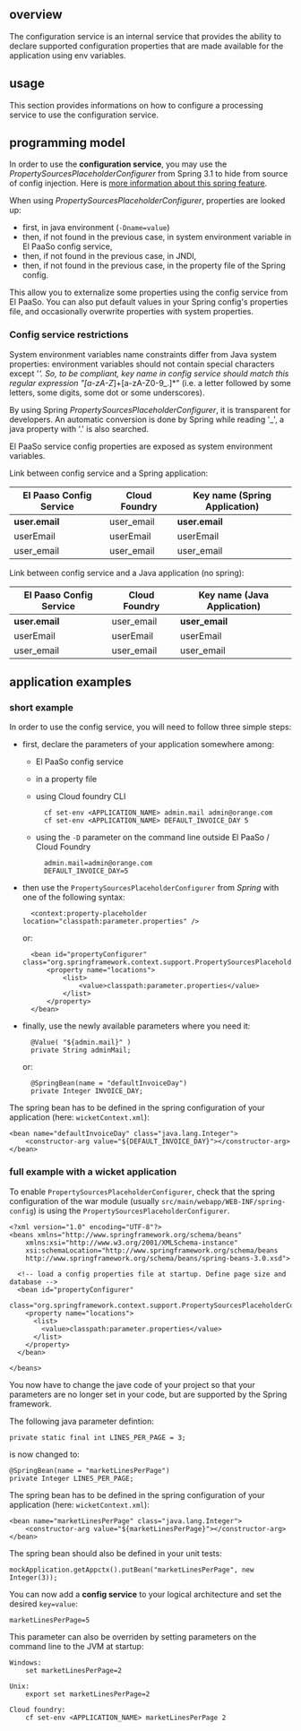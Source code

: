 ## overview

The configuration service is an internal service that provides the ability to declare supported configuration properties that are made available for the application using env variables.

## usage

This section provides informations on how to configure a processing service to use the configuration service.

## programming model

In order to use the **configuration service**, you may use the *PropertySourcesPlaceholderConfigurer* from Spring 3.1 to hide from source of config injection. Here is [more information about this spring feature](http://www.baeldung.com/2012/02/06/properties-with-spring/).

When using *PropertySourcesPlaceholderConfigurer*, properties are looked up:

* first, in java environment (`-Dname=value`)
* then, if not found in the previous case, in system environment variable in El PaaSo config service,
* then, if not found in the previous case, in JNDI,
* then, if not found in the previous case, in the property file of the Spring config.

This allow you to externalize some properties using the config service from El PaaSo. You can also put default values in your Spring config's properties file, and occasionally overwrite properties with system properties.

### Config service restrictions

System environment variables name constraints differ from Java system properties: environment variables should not contain special characters except '_'. So, to be compliant, key name in config service should match this regular expression "[a-zA-Z_]+[a-zA-Z0-9_.]*" (i.e. a letter followed by some letters, some digits, some dot or some underscores).

By using Spring *PropertySourcesPlaceholderConfigurer*, it is transparent for developers. An automatic conversion is done by Spring while reading '_', a java property with '.' is also searched.

El PaaSo service config properties are exposed as system environment variables.

Link between config service and a Spring application:

El Paaso Config Service | Cloud Foundry | Key name (Spring Application)
----------------------- | ------------- | -----------------------------
**user.email**|user_email|**user.email**
userEmail|userEmail|userEmail
user_email|user_email|user_email

Link between config service and a Java application (no spring):

El Paaso Config Service|Cloud Foundry|Key name (Java Application)
-----------------------|-------------|---------------------------
**user.email**|user_email|**user_email**
userEmail|userEmail|userEmail
user_email|user_email|user_email


## application examples

### short example

In order to use the config service, you will need to follow three simple steps:

* first, declare the parameters of your application somewhere among:
    * El PaaSo config service
    * in a property file
    * using Cloud foundry CLI

            cf set-env <APPLICATION_NAME> admin.mail admin@orange.com
            cf set-env <APPLICATION_NAME> DEFAULT_INVOICE_DAY 5

    * using the `-D` parameter on the command line outside El PaaSo / Cloud Foundry

            admin.mail=admin@orange.com
            DEFAULT_INVOICE_DAY=5


* then use the `PropertySourcesPlaceholderConfigurer` from *Spring* with one of the following syntax:

        <context:property-placeholder location="classpath:parameter.properties" />

    or:

        <bean id="propertyConfigurer" class="org.springframework.context.support.PropertySourcesPlaceholderConfigurer">
            <property name="locations">
                <list>
                    <value>classpath:parameter.properties</value>
                </list>
            </property>
        </bean>

* finally, use the newly available parameters where you need it:

        @Value( "${admin.mail}" )
        private String adminMail;

    or:

        @SpringBean(name = "defaultInvoiceDay")
        private Integer INVOICE_DAY;

The spring bean has to be defined in the spring configuration of your application (here: `wicketContext.xml`):

    <bean name="defaultInvoiceDay" class="java.lang.Integer">
        <constructor-arg value="${DEFAULT_INVOICE_DAY}"></constructor-arg>
    </bean>

### full example with a wicket application

To enable `PropertySourcesPlaceholderConfigurer`, check that the spring configuration of the war module (usually `src/main/webapp/WEB-INF/spring-config`) is using the `PropertySourcesPlaceholderConfigurer`.

    <?xml version="1.0" encoding="UTF-8"?>
    <beans xmlns="http://www.springframework.org/schema/beans"
        xmlns:xsi="http://www.w3.org/2001/XMLSchema-instance"
        xsi:schemaLocation="http://www.springframework.org/schema/beans
        http://www.springframework.org/schema/beans/spring-beans-3.0.xsd">

      <!-- load a config properties file at startup. Define page size and database -->
      <bean id="propertyConfigurer"
        class="org.springframework.context.support.PropertySourcesPlaceholderConfigurer">
        <property name="locations">
          <list>
            <value>classpath:parameter.properties</value>
          </list>
        </property>
      </bean>

    </beans>

You now have to change the jave code of your project so that your parameters are no longer set in your code, but are supported by the Spring framework.

The following java parameter defintion:

    private static final int LINES_PER_PAGE = 3;

is now changed to:

    @SpringBean(name = "marketLinesPerPage")
    private Integer LINES_PER_PAGE;

The spring bean has to be defined in the spring configuration of your application (here: `wicketContext.xml`):

    <bean name="marketLinesPerPage" class="java.lang.Integer">
        <constructor-arg value="${marketLinesPerPage}"></constructor-arg>
    </bean>

The spring bean should also be defined in your unit tests:

    mockApplication.getAppctx().putBean("marketLinesPerPage", new Integer(3));

You can now add a **config service** to your logical architecture and set the desired `key=value`:

    marketLinesPerPage=5

This parameter can also be overriden by setting parameters on the command line to the JVM at startup:

    Windows:
        set marketLinesPerPage=2

    Unix:
        export set marketLinesPerPage=2

    Cloud foundry:
        cf set-env <APPLICATION_NAME> marketLinesPerPage 2